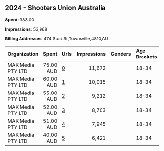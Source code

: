 ## 2024 - Shooters Union Australia 
**Spent**: 333.00

**Impressions**: 53,968

**Billing Addresses**: 474 Sturt St,Townsville,4810,AU

|Organization|Spent|Urls|Impressions|Genders|Age Brackets|Country Codes|
|:---|---:|:---|---:|:---|:---|:---|
|MAK Media PTY LTD|75.00 AUD|[0](https://www.snap.com/political-ads/asset/48c06aa418af472e288174c7309380b519f325e8a848409b90f005478653c6f4?mediaType=png)|11,672||18-34|australia|
|MAK Media PTY LTD|60.00 AUD|[1](https://www.snap.com/political-ads/asset/dadbd55d2f56b5fc12c994843f848df4a77f654c0ba9542b4f51da6a3a366e9c?mediaType=png)|10,015||18-34|australia|
|MAK Media PTY LTD|55.00 AUD|[2](https://www.snap.com/political-ads/asset/8f4a869d2942a1dde010d1a4bf802dcbe622cb5bfeeddc15aca08cc5ee994ad8?mediaType=png)|9,212||18-34|australia|
|MAK Media PTY LTD|52.00 AUD|[3](https://www.snap.com/political-ads/asset/38587b30944f58c974ea1a36687f8fb4c9b6c8790074226e092fcfbcb65a33fd?mediaType=png)|8,703||18-34|australia|
|MAK Media PTY LTD|51.00 AUD|[4](https://www.snap.com/political-ads/asset/7cecba5950dc3bf63ea6faa976011ad7b3d6b4121d72059ee4869c3c2013f23b?mediaType=png)|7,945||18-34|australia|
|MAK Media PTY LTD|40.00 AUD|[5](https://www.snap.com/political-ads/asset/5486c9d916a255b3b57069854f1d45213170a3dd17d81d6693ad447e4654f15d?mediaType=png)|6,421||18-34|australia|
